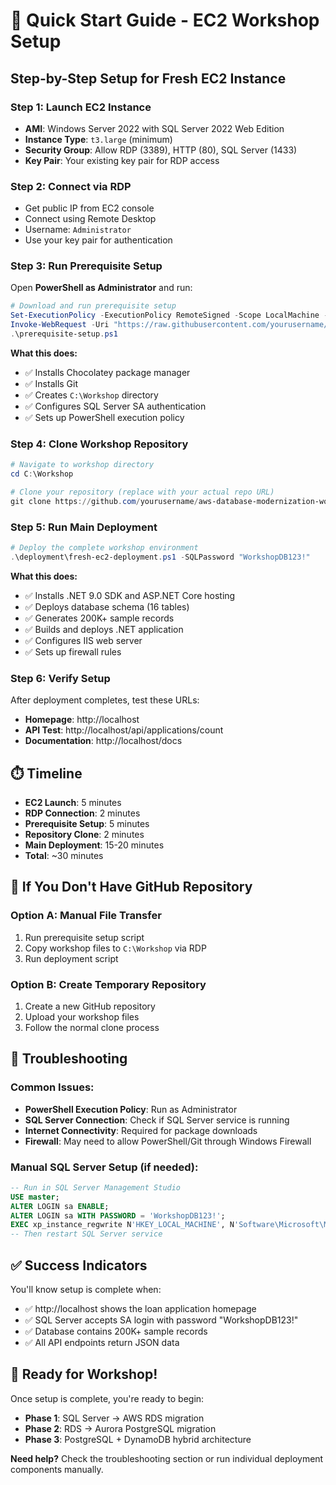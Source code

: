 # 🚀 Quick Start Guide - EC2 Workshop Setup

## Step-by-Step Setup for Fresh EC2 Instance

### **Step 1: Launch EC2 Instance**
- **AMI**: Windows Server 2022 with SQL Server 2022 Web Edition
- **Instance Type**: `t3.large` (minimum)
- **Security Group**: Allow RDP (3389), HTTP (80), SQL Server (1433)
- **Key Pair**: Your existing key pair for RDP access

### **Step 2: Connect via RDP**
- Get public IP from EC2 console
- Connect using Remote Desktop
- Username: `Administrator`
- Use your key pair for authentication

### **Step 3: Run Prerequisite Setup**

Open **PowerShell as Administrator** and run:

```powershell
# Download and run prerequisite setup
Set-ExecutionPolicy -ExecutionPolicy RemoteSigned -Scope LocalMachine -Force
Invoke-WebRequest -Uri "https://raw.githubusercontent.com/yourusername/your-repo/main/deployment/00-prerequisite-setup.ps1" -OutFile "prerequisite-setup.ps1"
.\prerequisite-setup.ps1
```

**What this does:**
- ✅ Installs Chocolatey package manager
- ✅ Installs Git
- ✅ Creates `C:\Workshop` directory
- ✅ Configures SQL Server SA authentication
- ✅ Sets up PowerShell execution policy

### **Step 4: Clone Workshop Repository**

```powershell
# Navigate to workshop directory
cd C:\Workshop

# Clone your repository (replace with your actual repo URL)
git clone https://github.com/yourusername/aws-database-modernization-workshop.git .
```

### **Step 5: Run Main Deployment**

```powershell
# Deploy the complete workshop environment
.\deployment\fresh-ec2-deployment.ps1 -SQLPassword "WorkshopDB123!"
```

**What this does:**
- ✅ Installs .NET 9.0 SDK and ASP.NET Core hosting
- ✅ Deploys database schema (16 tables)
- ✅ Generates 200K+ sample records
- ✅ Builds and deploys .NET application
- ✅ Configures IIS web server
- ✅ Sets up firewall rules

### **Step 6: Verify Setup**

After deployment completes, test these URLs:
- **Homepage**: http://localhost
- **API Test**: http://localhost/api/applications/count
- **Documentation**: http://localhost/docs

## ⏱️ **Timeline**
- **EC2 Launch**: 5 minutes
- **RDP Connection**: 2 minutes
- **Prerequisite Setup**: 5 minutes
- **Repository Clone**: 2 minutes
- **Main Deployment**: 15-20 minutes
- **Total**: ~30 minutes

## 🚨 **If You Don't Have GitHub Repository**

### Option A: Manual File Transfer
1. Run prerequisite setup script
2. Copy workshop files to `C:\Workshop` via RDP
3. Run deployment script

### Option B: Create Temporary Repository
1. Create a new GitHub repository
2. Upload your workshop files
3. Follow the normal clone process

## 🔧 **Troubleshooting**

### Common Issues:
- **PowerShell Execution Policy**: Run as Administrator
- **SQL Server Connection**: Check if SQL Server service is running
- **Internet Connectivity**: Required for package downloads
- **Firewall**: May need to allow PowerShell/Git through Windows Firewall

### Manual SQL Server Setup (if needed):
```sql
-- Run in SQL Server Management Studio
USE master;
ALTER LOGIN sa ENABLE;
ALTER LOGIN sa WITH PASSWORD = 'WorkshopDB123!';
EXEC xp_instance_regwrite N'HKEY_LOCAL_MACHINE', N'Software\Microsoft\MSSQLServer\MSSQLServer', N'LoginMode', REG_DWORD, 2;
-- Then restart SQL Server service
```

## ✅ **Success Indicators**

You'll know setup is complete when:
- ✅ http://localhost shows the loan application homepage
- ✅ SQL Server accepts SA login with password "WorkshopDB123!"
- ✅ Database contains 200K+ sample records
- ✅ All API endpoints return JSON data

## 🎯 **Ready for Workshop!**

Once setup is complete, you're ready to begin:
- **Phase 1**: SQL Server → AWS RDS migration
- **Phase 2**: RDS → Aurora PostgreSQL migration  
- **Phase 3**: PostgreSQL + DynamoDB hybrid architecture

**Need help?** Check the troubleshooting section or run individual deployment components manually.